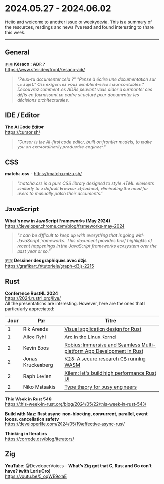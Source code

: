 # 2024.05.27 - 2024.06.02

Hello and welcome to another issue of weekydevia. This is a summary of the
resources, readings and news I've read and found interesting to share this week.

---

## General

🇫🇷 **Késaco : ADR ?**  
https://www.sfeir.dev/front/kesaco-adr/

> _"Peux-tu documenter cela ?" "Pense à écrire une documentation sur ce sujet."
> Ces exigences vous semblent-elles insurmontables ? Découvrez comment les ADRs
> peuvent vous aider à surmonter ces défis en fournissant un cadre structuré
> pour documenter les décisions architecturales._

## IDE / Editor

**The AI Code Editor**  
https://cursor.sh/

> _"Cursor is the AI-first code editor, built on frontier models, to make you an
> extraordinarily productive engineer."_

## CSS

**matcha.css** - https://matcha.mizu.sh/

> _"matcha.css is a pure CSS library designed to style HTML elements similarly to a
> default browser stylesheet, eliminating the need for users to manually patch
> their documents."_

## JavaScript

**What's new in JavaScript Frameworks (May 2024)**  
https://developer.chrome.com/blog/frameworks-may-2024

> _"It can be difficult to keep up with everything that is going with JavaScript
> frameworks. This document provides brief highlights of recent happenings in
> the JavaScript frameworks ecosystem over the past year or so."_

🇫🇷 **Dessiner des graphiques avec d3js**  
https://grafikart.fr/tutoriels/graph-d3js-2215

## Rust

**Conference RustNL 2024**  
https://2024.rustnl.org/live/  
All the presentations are interesting. However, here are the ones that I
particularly appreciated:

| Jour | Par               | Titre                                                                                                        |
| ---- | ----------------- | ------------------------------------------------------------------------------------------------------------ |
| 1    | Rik Arends        | [Visual application design for Rust](https://youtu.be/XLefuzE-ABU?t=1150)                                    |
| 1    | Alice Ryhl        | [Arc in the Linux Kernel](https://youtu.be/XLefuzE-ABU?t=8507)                                               |
| 2    | Kevin Boos        | [Robius: Immersive and Seamless Multi-platform App Development in Rust](https://youtu.be/521NfGf7AR0?t=2940) |
| 2    | Jonas Kruckenberg | [K23: A secure research OS running WASM](https://youtu.be/521NfGf7AR0?t=9820)                                |
| 2    | Raph Levien       | [Xilem: let's build high performance Rust UI](https://youtu.be/521NfGf7AR0?t=19310)                          |
| 2    | Niko Matsakis     | [Type theory for busy engineers](https://youtu.be/521NfGf7AR0?t=25024)                                       |

**This Week in Rust 548**  
https://this-week-in-rust.org/blog/2024/05/22/this-week-in-rust-548/

**Build with Naz: Rust async, non-blocking, concurrent, parallel, event loops, cancellation safety**  
https://developerlife.com/2024/05/19/effective-async-rust/

**Thinking in Iterators**  
https://corrode.dev/blog/iterators/

## Zig

**YouTube**: @DeveloperVoices - **What's Zig got that C, Rust and Go don't have? (with Loris Cro)**  
https://youtu.be/5_oqWE9otaE
